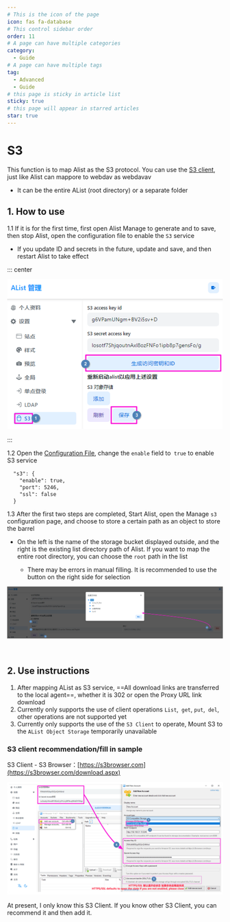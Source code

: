 ```yaml
---
# This is the icon of the page
icon: fas fa-database
# This control sidebar order
order: 11
# A page can have multiple categories
category:
  - Guide
# A page can have multiple tags
tag:
  - Advanced
  - Guide
# this page is sticky in article list
sticky: true
# this page will appear in starred articles
star: true
---
```


# S3

This function is to map Alist as the S3 protocol. You can use the [S3 client](#s3-client-recommendation-fill-in-sample), just like Alist can mappore to webdav as webdavav

- It can be the entire AList (root directory) or a separate folder

## **1. How to use**

1.1 If it is for the first time, first open Alist Manage to generate  <Badge text="S3 access key id" type="info" /> and <Badge text="S3 secret access key" type="info" /> to save, then stop Alist, open the configuration file to enable the `S3` service

- If you update ID and secrets in the future, update and save, and then restart Alist to take effect

::: center

![](/img/advanced/s3/s3_config.png)

:::

1.2 Open the [Configuration File](../../config/configuration.md#s3), change the `enable` field to` true` to enable S3 service

```json{2}
  "s3": {
    "enable": true,
    "port": 5246,
    "ssl": false
  }
```

1.3 After the first two steps are completed, Start Alist, open the Manage `s3` configuration page, and choose to store a certain path as an object to store the barrel

- On the left is the name of the storage bucket displayed outside, and the right is the existing list directory path of Alist. If you want to map the entire root directory, you can choose the `root` path in the list

  

  - There may be errors in manual filling. It is recommended to use the <Badge text="选择" type="info" /> button on the right side for selection

![](/img/advanced/s3/s3_add_backup.png)

<br/>



## **2. Use instructions**

1. After mapping AList as S3 service, ==All download links are transferred to the local agent==, whether it is 302 or open the Proxy URL link download
2. Currently only supports the use of client operations `List`,` get`, `put`,` del`, other operations are not supported yet
3. Currently only supports the use of the `S3 Client` to operate, Mount S3 to the `AList Object Storage` temporarily unavailable



### **S3 client recommendation/fill in sample**

S3 Client - S3 Browser：[https://s3browser.com](https://s3browser.com/download.aspx)

<div class="vp-card-container">
  <VPCard
    v-for="i in 1"
    title="S3 Browser - 便携版"
    link="https://s3browser.com/download/s3browser-11-6-7.zip"
    background="rgba(94, 239, 227, 0.15)"
  />
  <VPCard
    title="S3 Browser - 安装版"
    link="https://s3browser.com/download/s3browser-11-6-7.exe"
    background="rgba(55, 124, 252, 0.15)"
  />
</div>


![](/img/advanced/s3/s3browser.png)

At present, I only know this S3 Client. If you know other S3 Client, you can recommend it and then add it.
